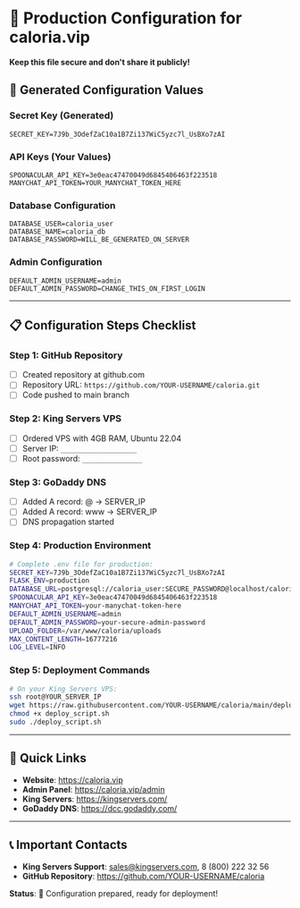 # 🔐 Production Configuration for caloria.vip

**Keep this file secure and don't share it publicly!**

## 🎯 Generated Configuration Values

### **Secret Key (Generated)**
```
SECRET_KEY=7J9b_3OdefZaC10a1B7Zi137WiC5yzc7l_UsBXo7zAI
```

### **API Keys (Your Values)**
```
SPOONACULAR_API_KEY=3e0eac47470049d6845406463f223518
MANYCHAT_API_TOKEN=YOUR_MANYCHAT_TOKEN_HERE
```

### **Database Configuration**
```
DATABASE_USER=caloria_user
DATABASE_NAME=caloria_db
DATABASE_PASSWORD=WILL_BE_GENERATED_ON_SERVER
```

### **Admin Configuration**
```
DEFAULT_ADMIN_USERNAME=admin
DEFAULT_ADMIN_PASSWORD=CHANGE_THIS_ON_FIRST_LOGIN
```

---

## 📋 Configuration Steps Checklist

### **Step 1: GitHub Repository**
- [ ] Created repository at github.com
- [ ] Repository URL: `https://github.com/YOUR-USERNAME/caloria.git`
- [ ] Code pushed to main branch

### **Step 2: King Servers VPS**
- [ ] Ordered VPS with 4GB RAM, Ubuntu 22.04
- [ ] Server IP: `___________________`
- [ ] Root password: `_______________`

### **Step 3: GoDaddy DNS**
- [ ] Added A record: @ → SERVER_IP
- [ ] Added A record: www → SERVER_IP
- [ ] DNS propagation started

### **Step 4: Production Environment**
```bash
# Complete .env file for production:
SECRET_KEY=7J9b_3OdefZaC10a1B7Zi137WiC5yzc7l_UsBXo7zAI
FLASK_ENV=production
DATABASE_URL=postgresql://caloria_user:SECURE_PASSWORD@localhost/caloria_db
SPOONACULAR_API_KEY=3e0eac47470049d6845406463f223518
MANYCHAT_API_TOKEN=your-manychat-token-here
DEFAULT_ADMIN_USERNAME=admin
DEFAULT_ADMIN_PASSWORD=your-secure-admin-password
UPLOAD_FOLDER=/var/www/caloria/uploads
MAX_CONTENT_LENGTH=16777216
LOG_LEVEL=INFO
```

### **Step 5: Deployment Commands**
```bash
# On your King Servers VPS:
ssh root@YOUR_SERVER_IP
wget https://raw.githubusercontent.com/YOUR-USERNAME/caloria/main/deploy_script.sh
chmod +x deploy_script.sh
sudo ./deploy_script.sh
```

---

## 🔗 Quick Links

- **Website**: https://caloria.vip
- **Admin Panel**: https://caloria.vip/admin  
- **King Servers**: https://kingservers.com/
- **GoDaddy DNS**: https://dcc.godaddy.com/

---

## 📞 Important Contacts

- **King Servers Support**: sales@kingservers.com, 8 (800) 222 32 56
- **GitHub Repository**: https://github.com/YOUR-USERNAME/caloria

**Status**: 📝 Configuration prepared, ready for deployment! 